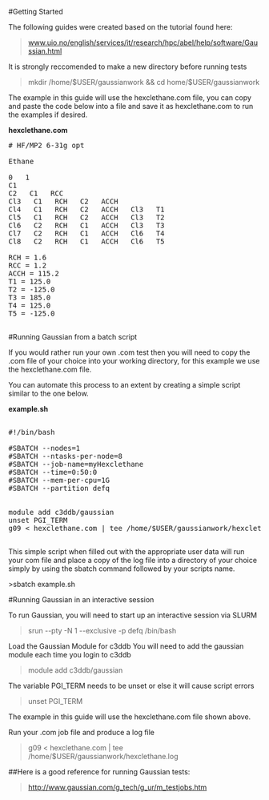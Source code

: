 #Getting Started 

The following guides were created based on the tutorial found here:
>www.uio.no/english/services/it/research/hpc/abel/help/software/Gaussian.html


It is strongly reccomended to make a new directory before running tests 

>mkdir /home/$USER/gaussianwork && cd  home/$USER/gaussianwork

The example in this guide will use the hexclethane.com file, you can copy and paste the code below into a file and save it as hexclethane.com to run the examples if desired.

<strong>hexclethane.com</strong>
    
<pre>
# HF/MP2 6-31g opt

Ethane

0   1                        
C1                      
C2   C1   RCC
Cl3   C1   RCH   C2   ACCH
Cl4   C1   RCH   C2   ACCH   Cl3   T1
Cl5   C1   RCH   C2   ACCH   Cl3   T2
Cl6   C2   RCH   C1   ACCH   Cl3   T3
Cl7   C2   RCH   C1   ACCH   Cl6   T4
Cl8   C2   RCH   C1   ACCH   Cl6   T5

RCH = 1.6
RCC = 1.2
ACCH = 115.2
T1 = 125.0
T2 = -125.0
T3 = 185.0
T4 = 125.0
T5 = -125.0

</pre>


#Running Gaussian from a batch script

<p>If you would rather run your own .com test then you will need to copy the .com file of your choice into your working directory, for this example we use the hexclethane.com file.</p>

<p> You can automate this process to an extent by creating a simple script similar to the one below.</p>

<strong>example.sh</strong>
<pre>

#!/bin/bash

#SBATCH --nodes=1
#SBATCH --ntasks-per-node=8
#SBATCH --job-name=myHexclethane
#SBATCH --time=0:50:0
#SBATCH --mem-per-cpu=1G
#SBATCH --partition defq


module add c3ddb/gaussian
unset PGI_TERM
g09 &lt; hexclethane.com | tee /home/$USER/gaussianwork/hexclethane.log

</pre>

<p> This simple script when filled out with the appropriate user data will run your com file and place a copy of the log file into a directory of your choice simply by using the sbatch command followed by your scripts name. </p>
>sbatch example.sh




#Running Gaussian in an interactive session 

To run Gaussian, you will need to start up an interactive session via SLURM
> srun --pty -N 1 --exclusive -p defq /bin/bash


Load the Gaussian Module for c3ddb
You will need to add the gaussian module each time you login to c3ddb
> module add c3ddb/gaussian

The variable PGI_TERM needs to be unset or else it will cause script errors
>unset PGI_TERM


The example in this guide will use the hexclethane.com file shown above.

Run your .com job file and produce a log file


>g09 < hexclethane.com | tee /home/$USER/gaussianwork/hexclethane.log



##Here is a good reference for running Gaussian tests:
>http://www.gaussian.com/g_tech/g_ur/m_testjobs.htm

